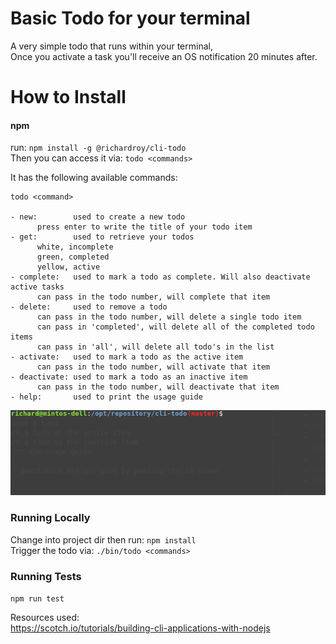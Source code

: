 # Basic Todo for your terminal
A very simple todo that runs within your terminal,   
Once you activate a task you'll receive an OS notification 20 minutes after.

# How to Install
#### npm
run: `npm install -g @richardroy/cli-todo`  
Then you can access it via: `todo <commands>`

It has the following available commands:

    todo <command>

    - new:        used to create a new todo
          press enter to write the title of your todo item
    - get:        used to retrieve your todos
          white, incomplete
          green, completed
          yellow, active
    - complete:   used to mark a todo as complete. Will also deactivate active tasks
          can pass in the todo number, will complete that item
    - delete:     used to remove a todo
          can pass in the todo number, will delete a single todo item
          can pass in 'completed', will delete all of the completed todo items
          can pass in 'all', will delete all todo's in the list
    - activate:   used to mark a todo as the active item
          can pass in the todo number, will activate that item
    - deactivate: used to mark a todo as an inactive item
          can pass in the todo number, will deactivate that item
    - help:       used to print the usage guide

![Example of complete and delete](./examples/cli-todo.gif)

### Running Locally
Change into project dir then run: `npm install`  
Trigger the todo via: `./bin/todo <commands>`

### Running Tests
`npm run test`



Resources used:  
https://scotch.io/tutorials/building-cli-applications-with-nodejs